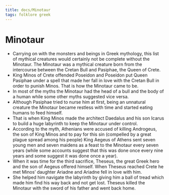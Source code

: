 ```yaml
---
title: docs/Minotaur
tags: folklore greek
---
```


# Minotaur

- Carrying on with the monsters and beings in Greek mythology, this list of mythical creatures would certainly not be complete without the Minotaur. The Minotaur was a mythical creature born from the intercourse between the Cretan Bull and Pasiphae, the Queen of Crete.
- King Minos of Crete offended Poseidon and Poseidon put Queen Pasiphae under a spell that made her fall in love with the Cretan Bull in order to punish Minos. That is how the Minotaur came to be.
- In most of the myths the Minotaur had the head of a bull and the body of a human while some other myths suggested vice versa.
- Although Pasiphae tried to nurse him at first, being an unnatural creature the Minotaur became restless with time and started eating humans to feed himself.
- That is when King Minos made the architect Daedalus and his son Icarus to build a huge labyrinth to keep the Minotaur under control.
- According to the myth, Athenians were accused of killing Androgeus, the son of King Minos and to pay for this sin (compelled by a great plague spread among his people) King Aegeus of Athens sent seven young men and seven maidens as a feast to the Minotaur every seven years (while some accounts suggest that this was done once every nine years and some suggest it was done once a year).
- When it was time for the third sacrifice, Theseus, the great Greek hero and the son of Aegeus offered himself. When Theseus reached Crete he met Minos’ daughter Ariadne and Ariadne fell in love with him.
- She helped him navigate the labyrinth by giving him a ball of tread which made him find his way back and not get lost. Theseus killed the Minotaur with the sword of his father and went back home.